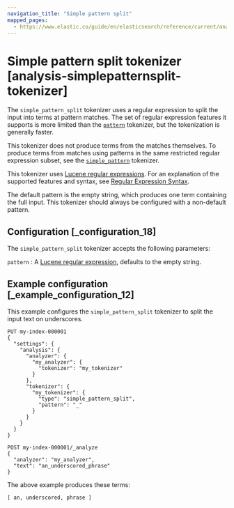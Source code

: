 ```yaml
---
navigation_title: "Simple pattern split"
mapped_pages:
  - https://www.elastic.co/guide/en/elasticsearch/reference/current/analysis-simplepatternsplit-tokenizer.html
---
```


# Simple pattern split tokenizer [analysis-simplepatternsplit-tokenizer]


The `simple_pattern_split` tokenizer uses a regular expression to split the input into terms at pattern matches. The set of regular expression features it supports is more limited than the [`pattern`](/reference/data-analysis/text-analysis/analysis-pattern-tokenizer.md) tokenizer, but the tokenization is generally faster.

This tokenizer does not produce terms from the matches themselves. To produce terms from matches using patterns in the same restricted regular expression subset, see the [`simple_pattern`](/reference/data-analysis/text-analysis/analysis-simplepattern-tokenizer.md) tokenizer.

This tokenizer uses [Lucene regular expressions](https://lucene.apache.org/core/10_0_0/core/org/apache/lucene/util/automaton/RegExp.html). For an explanation of the supported features and syntax, see [Regular Expression Syntax](/reference/query-languages/query-dsl/regexp-syntax.md).

The default pattern is the empty string, which produces one term containing the full input. This tokenizer should always be configured with a non-default pattern.


## Configuration [_configuration_18]

The `simple_pattern_split` tokenizer accepts the following parameters:

`pattern`
:   A [Lucene regular expression](https://lucene.apache.org/core/10_0_0/core/org/apache/lucene/util/automaton/RegExp.html), defaults to the empty string.


## Example configuration [_example_configuration_12]

This example configures the `simple_pattern_split` tokenizer to split the input text on underscores.

```console
PUT my-index-000001
{
  "settings": {
    "analysis": {
      "analyzer": {
        "my_analyzer": {
          "tokenizer": "my_tokenizer"
        }
      },
      "tokenizer": {
        "my_tokenizer": {
          "type": "simple_pattern_split",
          "pattern": "_"
        }
      }
    }
  }
}

POST my-index-000001/_analyze
{
  "analyzer": "my_analyzer",
  "text": "an_underscored_phrase"
}
```

The above example produces these terms:

```text
[ an, underscored, phrase ]
```

